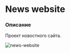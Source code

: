# News website

### Описание

Проект новостного сайта.

![news-website](https://github.com/andreystashev/web-design/assets/70208784/0a71f062-5386-4759-b850-9f1baa75e543)



